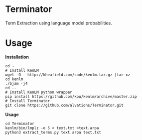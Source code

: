 Terminator
==========

Term Extraction using language model probabilities.


Usage
====

**Installation**

```
cd ~
# Install KenLM
wget -O - http://kheafield.com/code/kenlm.tar.gz |tar xz 
cd kenlm
./bjam -j4
cd ..
# Install KenLM python wrapper
pip install https://github.com/kpu/kenlm/archive/master.zip
# Install Terminator
git clone https://github.com/alvations/Terminator.git
```

**Usage**

```
cd Terminator
kenlm/bin/lmplz -o 5 < text.txt >text.arpa
python3 extract_terms.py text.arpa text.txt
```
